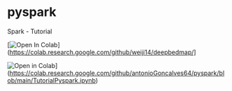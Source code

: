 # pyspark
Spark - Tutorial

[![Open In Colab](https://colab.research.google.com/assets/colab-badge.svg)](https://colab.research.google.com/github/weiji14/deepbedmap/]

![Open in  Colab](https://colab.research.google.com/assets/colab-badge.svg)](https://colab.research.google.com/github/antonioGoncalves64/pyspark/blob/main/TutorialPyspark.ipynb)
